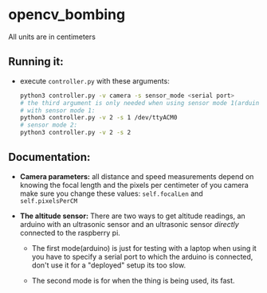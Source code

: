 # opencv_bombing

All units are in centimeters

## Running it:

* execute `controller.py` with these arguments:
  ```bash
  python3 controller.py -v camera -s sensor_mode <serial port>
  # the third argument is only needed when using sensor mode 1(arduino)
  # with sensor mode 1:
  python3 controller.py -v 2 -s 1 /dev/ttyACM0
  # sensor mode 2:
  python3 controller.py -v 2 -s 2
  ```

## Documentation:

* **Camera parameters:**
  all distance and speed measurements depend on knowing the focal length and the
  pixels per centimeter of you camera make sure you change these values:
  `self.focalLen` and `self.pixelsPerCM`

* **The altitude sensor:**
  There are two ways to get altitude readings, an arduino with an ultrasonic sensor
  and an ultrasonic sensor *directly* connected to the raspberry pi.

  - The first mode(arduino) is just for testing with a laptop when using it you
    have to specify a serial port to which the arduino is connected, don't use 
    it for a "deployed" setup its too slow.

  - The second mode is for when the thing is being used, its fast.
